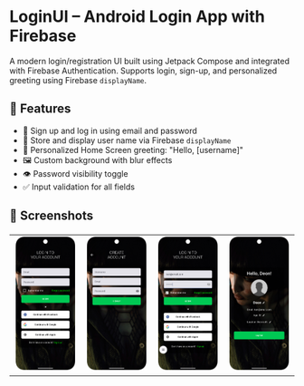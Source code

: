 # LoginUI – Android Login App with Firebase

A modern login/registration UI built using Jetpack Compose and integrated with Firebase Authentication. Supports login, sign-up, and personalized greeting using Firebase `displayName`.

## 📱 Features

- 🔐 Sign up and log in using email and password
- 👤 Store and display user name via Firebase `displayName`
- 👋 Personalized Home Screen greeting: "Hello, [username]"
- 🖼️ Custom background with blur effects
- 👁️ Password visibility toggle
- ✅ Input validation for all fields
 
<h2> 📸 Screenshots

<table>
  <tr>
    <td><img src="Login%20UI%20Screenshots/Screenshot_1.png" alt="Screenshot 1" width="300" /></td>
    <td><img src="Login%20UI%20Screenshots/Screenshot_2.png" alt="Screenshot 2" width="300" /></td>
    <td><img src="Login%20UI%20Screenshots/Screenshot_3.png" alt="Screenshot 3" width="300" /></td>
    <td><img src="Login%20UI%20Screenshots/Screenshot_4.png" alt="Screenshot 4" width="300" /></td>
  </tr>
</table>
